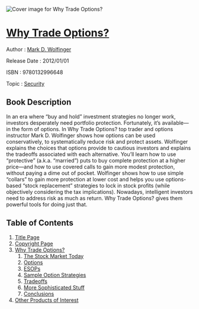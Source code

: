 ![Cover image for Why Trade Options?](https://imgdetail.ebookreading.net/cover/cover/security/EB9780132996648.jpg)

[Why Trade Options?](https://ebookreading.net/view/book/Why+Trade+Options%3F-EB9780132996648_1.html "Why Trade Options?")
====================================================================================================================

Author : [Mark D. Wolfinger](https://ebookreading.net/search/author/Mark+D.+Wolfinger)

Release Date : 2012/01/01

ISBN : 9780132996648

Topic : [Security](https://ebookreading.net/search/category/security)

Book Description
-----------------

In an era where “buy and hold” investment strategies no longer work, investors desperately need portfolio protection. Fortunately, it’s available—in the form of options. In Why Trade Options? top trader and options instructor Mark D. Wolfinger shows how options can be used conservatively, to systematically reduce risk and protect assets. Wolfinger explains the choices that options provide to cautious investors and explains the tradeoffs associated with each alternative. You’ll learn how to use “protective” (a.k.a. “married”) puts to buy complete protection at a higher price—and how to use covered calls to gain more modest protection, without paying a dime out of pocket. Wolfinger shows how to use simple “collars” to gain more protection at lower cost and helps you use options-based “stock replacement” strategies to lock in stock profits (while objectively considering the tax implications). Nowadays, intelligent investors need to address risk as much as return. Why Trade Options? gives them powerful tools for doing just that.
              
Table of Contents
-----------------

1. [Title Page](https://ebookreading.net/view/book/Why+Trade+Options%3F-EB9780132996648_2.html)
1. [Copyright Page](https://ebookreading.net/view/book/Why+Trade+Options%3F-EB9780132996648_3.html)
1. [Why Trade Options?](https://ebookreading.net/view/book/Why+Trade+Options%3F-EB9780132996648_4.html)
    1. [The Stock Market Today](https://ebookreading.net/view/book/Why+Trade+Options%3F-EB9780132996648_5.html#h3_id_0)
    1. [Options](https://ebookreading.net/view/book/Why+Trade+Options%3F-EB9780132996648_6.html#h3_id_1)
    1. [ESOPs](https://ebookreading.net/view/book/Why+Trade+Options%3F-EB9780132996648_7.html#h3_id_2)
    1. [Sample Option Strategies](https://ebookreading.net/view/book/Why+Trade+Options%3F-EB9780132996648_8.html#h3_id_3)
    1. [Tradeoffs](https://ebookreading.net/view/book/Why+Trade+Options%3F-EB9780132996648_9.html#h3_id_4)
    1. [More Sophisticated Stuff](https://ebookreading.net/view/book/Why+Trade+Options%3F-EB9780132996648_10.html#h3_id_5)
    1. [Conclusions](https://ebookreading.net/view/book/Why+Trade+Options%3F-EB9780132996648_11.html#h3_id_6)
1. [Other Products of Interest](https://ebookreading.net/view/book/Why+Trade+Options%3F-EB9780132996648_12.html)
